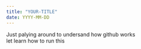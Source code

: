 ```yaml
---
title: "YOUR-TITLE"
date: YYYY-MM-DD
---
```


Just palying around to undersand how github works \
let learn how to run this
